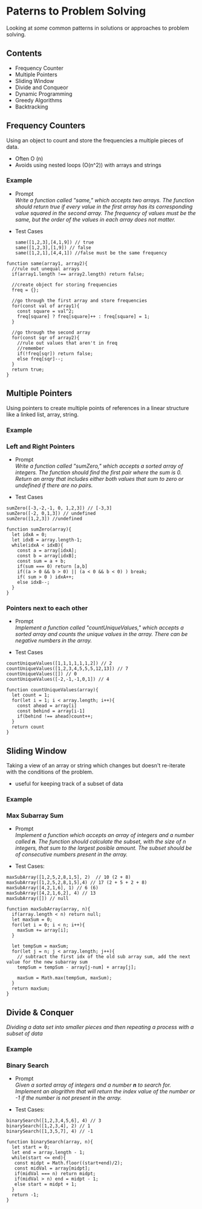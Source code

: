 # **Paterns to Problem Solving**
Looking at _some_ common patterns in solutions or approaches to problem solving.

## Contents
- Frequency Counter
- Multiple Pointers
- Sliding Window
- Divide and Conqueor
- Dynamic Programming
- Greedy Algorithms
- Backtracking

## **Frequency Counters**
Using an object to count and store the frequencies a multiple pieces of data.
- Often O (n)
- Avoids using nested loops (O(n^2)) with arrays and strings

### Example
- Prompt<br>
_Write a function called "same," which accepts two arrays. The function should return true if every value in the first array has its corresponding value squared in the second array. The frequency of values must be the same, but the order of the values in each array does not matter._<br>

- Test Cases
   ```
   same([1,2,3],[4,1,9]) // true
   same([1,2,3],[1,9]) // false
   same([1,2,1],[4,4,1]) //false must be the same frequency
   ```

```
function same(array1, array2){
  //rule out unequal arrays
  if(array1.length !== array2.length) return false;

  //create object for storing frequencies
  freq = {};

  //go through the first array and store frequencies
  for(const val of array1){
    const square = val^2;
    freq[square] ? freq[square]++ : freq[square] = 1;
  }

  //go through the second array
  for(const sqr of array2){
    //rule out values that aren't in freq
    //remember
    if(!freq[sqr]) return false;
    else freq[sqr]--;
  }
  return true;
}
```

## **Multiple Pointers**
Using pointers to create multiple points of references in a linear structure like a linked list, array, string.

### Example
### Left and Right Pointers
- Prompt<br>
_Write a function called "sumZero," which accepts a sorted array of integers. The function should find the first pair where the sum is 0. Return an array that includes either both values that sum to zero or undefined if there are no pairs._


- Test Cases
```
sumZero([-3,-2,-1, 0, 1,2,3]) // [-3,3]
sumZero([-2, 0,1,3]) // undefined
sumZero([1,2,3]) //undefined
```

```
function sumZero(array){
  let idxA = 0;
  let idxB = array.length-1;
  while(idxA < idxB){
    const a = array[idxA];
    const b = array[idxB];
    const sum = a + b;
    if(sum === 0) return [a,b]
    if((a > 0 && b > 0) || (a < 0 && b < 0) ) break;
    if( sum > 0 ) idxA++;
    else idxB--;
  }
}

```

### Pointers next to each other
- Prompt<br>
_Implement a function called "countUniqueValues," which accepts a sorted array and counts the unique values in the array. There can be negative numbers in the array._

- Test Cases
```
countUniqueValues([1,1,1,1,1,1,2]) // 2
countUniqueValues([1,2,3,4,5,5,5,12,13]) // 7
countUniqueValues([]) // 0
countUniqueValues([-2,-1,-1,0,1]) // 4
```

```
function countUniqueValues(array){
  let count = 1;
  for(let i = 1; i < array.length; i++){
    const ahead = array[i]
    const behind = array[i-1]
    if(behind !== ahead)count++;
  }
  return count
}
```

## **Sliding Window**
Taking a view of an array or string which changes but doesn't re-iterate with the conditions of the problem.
 - useful for keeping track of a subset of data

### Example
###  Max Subarray Sum
- Prompt<br>
_Implement a function which accepts an array of integers and a number called **n**. The function should calculate the subset, with the size of n integers, that sum to the largest posible amount. The subset should be of consecutive numbers present in the array._

- Test Cases:
```
maxSubArray([1,2,5,2,8,1,5], 2)  // 10 (2 + 8)
maxSubArray([1,2,5,2,8,1,5],4) // 17 (2 + 5 + 2 + 8)
maxSubArray([4,2,1,6], 1) // 6 (6)
maxSubArray([4,2,1,6,2], 4) // 13
maxSubArray([]) // null
```
```
function maxSubArray(array, n){
  if(array.length < n) return null;
  let maxSum = 0;
  for(let i = 0; i < n; i++){
    maxSum += array[i];
  }

  let tempSum = maxSum;
  for(let j = n; j < array.length; j++){
    // subtract the first idx of the old sub array sum, add the next value for the new subarray sum
    tempSum = tempSum - array[j-num] + array[j];

    maxSum = Math.max(tempSum, maxSum);
  }
  return maxSum;
}

```

## Divide & Conquer
_Dividing a data set into smaller pieces and then repeating a process with a subset of data_
### Example
### Binary Search
- Prompt<br>
_Given a sorted array of integers and a number **n** to search for. Implement an alogrithm that will return the index value of the number or -1 if the number is not present in the array._

- Test Cases:
```
binarySearch([1,2,3,4,5,6], 4) // 3
binarySearch([1,2,3,4], 2) // 1
binarySearch([1,3,5,7], 4) // -1
```
```
function binarySearch(array, n){
  let start = 0;
  let end = array.length - 1;
  while(start <= end){
   const midpt = Math.floor((start+end)/2);
   const midVal = array[midpt];
   if(midVal === n) return midpt;
   if(midVal > n) end = midpt - 1;
   else start = midpt + 1;
  }
  return -1;
}
```